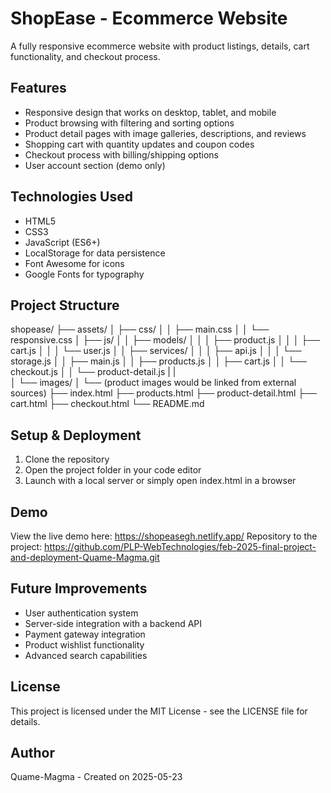 # ShopEase - Ecommerce Website

A fully responsive ecommerce website with product listings, details, cart functionality, and checkout process.

## Features

- Responsive design that works on desktop, tablet, and mobile
- Product browsing with filtering and sorting options
- Product detail pages with image galleries, descriptions, and reviews
- Shopping cart with quantity updates and coupon codes
- Checkout process with billing/shipping options
- User account section (demo only)

## Technologies Used

- HTML5
- CSS3
- JavaScript (ES6+)
- LocalStorage for data persistence
- Font Awesome for icons
- Google Fonts for typography

## Project Structure

shopease/
├── assets/
│   ├── css/
│   │   ├── main.css
│   │   └── responsive.css
│   ├── js/
│   │   ├── models/
│   │   │   ├── product.js
│   │   │   ├── cart.js
│   │   │   └── user.js
│   │   ├── services/
│   │   │   ├── api.js
│   │   │   └── storage.js
│   │   ├── main.js
│   │   ├── products.js
│   │   ├── cart.js
│   │   └── checkout.js
│   │   └── product-detail.js
|   |   
│   └── images/
│       └── (product images would be linked from external sources)
├── index.html
├── products.html
├── product-detail.html
├── cart.html
├── checkout.html
└── README.md

## Setup & Deployment

1. Clone the repository
2. Open the project folder in your code editor
3. Launch with a local server or simply open index.html in a browser

## Demo

View the live demo here: https://shopeasegh.netlify.app/
Repository to the project: https://github.com/PLP-WebTechnologies/feb-2025-final-project-and-deployment-Quame-Magma.git

## Future Improvements

- User authentication system
- Server-side integration with a backend API
- Payment gateway integration
- Product wishlist functionality
- Advanced search capabilities

## License

This project is licensed under the MIT License - see the LICENSE file for details.

## Author

Quame-Magma - Created on 2025-05-23